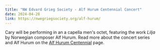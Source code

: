 ```yaml
---
title: "NW Edvard Grieg Society - Alf Hurum Centennial Concert"
date: 2024-04-28
link: https://nwegriegsociety.org/alf-hurum/
---
```


Cary will be performing in an a capella men's octet, featuring the work *Lilja* by Norwegian composer Alf Hurum. Read more about the concert series and Alf Hurum on the [Alf Hurum Centennial](https://nwegriegsociety.org/alf-hurum/) page.

